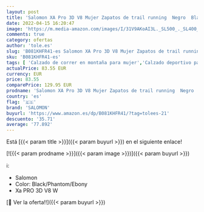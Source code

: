 ```yaml
---
layout: post
title: 'Salomon XA Pro 3D V8 Mujer Zapatos de trail running  Negro  Black/Phantom/Ebony   36 ⅔ EU'
date: 2022-04-15 16:20:47
image: 'https://m.media-amazon.com/images/I/31V9AKoAI3L._SL500_._SL400_.jpg'
comments: true
category: ofertas
author: 'tole.es'
slug: 'B081KHFR41-es Salomon XA Pro 3D V8 Mujer Zapatos de trail running Negro...'
sku: 'B081KHFR41-es'
tags: [ 'Calzado de correr en montaña para mujer','Calzado deportivo para mujer','Calzados de running para mujer','Zapatillas y calzado deportivo para mujer','Zapatos','Zapatos para mujer','Zapatos y complementos','salomon','zapatos','🇪🇸', ]
actualPrice: 83.55 EUR
currency: EUR
price: 83.55
comparePrice: 129.95 EUR
prodname: 'Salomon XA Pro 3D V8 Mujer Zapatos de trail running  Negro  Black/Phantom/Ebony   36 ⅔ EU'
country: 'es'
flag: '🇪🇸'
brand: 'SALOMON'
buyurl: 'https://www.amazon.es/dp/B081KHFR41/?tag=tolees-21'
descuento: '35.71'
average: '77.892'
---
```


Está [{{< param title >}}]({{< param buyurl >}}) en el siguiente enlace!

[![{{< param prodname >}}]({{< param image >}})]({{< param buyurl >}})

ℹ️:

- Salomon
- Color: Black/Phantom/Ebony
- Xa PRO 3D V8 W

[🛒 Ver la oferta!!]({{< param buyurl >}})
